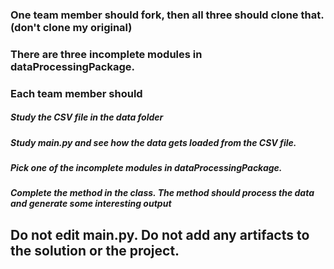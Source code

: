 ### One team member should fork, then all three should clone that. (don't clone my original)
### There are three incomplete modules in dataProcessingPackage.
### Each team member should
#####     Study the CSV file in the data folder
#####     Study main.py and see how the data gets loaded from the CSV file.
#####     Pick one of the incomplete modules in dataProcessingPackage.
#####     Complete the method in the class. The method should process the data and generate some interesting output

## Do not edit main.py. Do not add any artifacts to the solution or the project.

